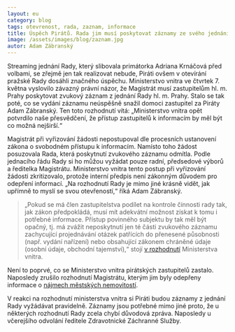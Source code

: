 ```yaml
---
layout: eu
category: blog
tags: otevrenost, rada, zaznam, informace
title: Úspěch Pirátů. Rada jim musí poskytovat záznamy ze svého jednání
image: /assets/images/blog/zaznam.jpg
autor: Adam Zábranský
---
```


Streaming jednání Rady, který slibovala primátorka Adriana Krnáčová před volbami, se zřejmě jen tak realizovat nebude, Piráti ovšem v otevírání pražské Rady dosáhli značného úspěchu. Ministerstvo vnitra ve čtvrtek 7. května vyslovilo závazný právní názor, že Magistrát musí zastupitelům hl. m. Prahy poskytovat zvukový záznam z jednání Rady hl. m. Prahy. Stalo se tak poté, co se vydání záznamu neúspěšně snažil domoci zastupitel za Piráty Adam Zábranský. Ten toto rozhodnutí vítá: „Ministerstvo vnitra opět potvrdilo naše přesvědčení, že přístup zastupitelů k informacím by měl být co možná nejširší.“

Magistrát při vyřizování žádosti nepostupoval dle procesních ustanovení zákona o svobodném přístupu k informacím. Namísto toho žádost posuzovala Rada, která poskytnutí zvukového záznamu odmítla. Podle jednacího řádu Rady si ho můžou vyžádat pouze radní, předsedové výborů a ředitelka Magistrátu. Ministerstvo vnitra tento postup při vyřizování žádosti zkritizovalo, protože interní předpis není zákonným důvodem pro odepření informací. „Na rozhodnutí Rady je mimo jiné krásně vidět, jak upřímně to myslí se svou otevřeností,“ říká Adam Zábranský.

> „Pokud se má člen zastupitelstva podílet na kontrole činnosti rady tak, jak zákon předpokládá, musí mít adekvátní možnost získat k tomu i potřebné informace. Přístup povinného subjektu by tak měl být opačný, tj. má zvážit neposkytnutí jen té části zvukového záznamu zachycující projednávání otázek patřících do přenesené působnosti (např. vydání nařízení) nebo obsahující zákonem chráněné údaje (osobní údaje, obchodní tajemství),“ stojí [v rozhodnutí](https://github.com/pirati-cz/KlubPraha/blob/master/spisy/2015/10-zaznam-jednani-Rady/6-zruseni-rozhodnuti/zruseni-rozhodnuti.pdf) Ministerstva vnitra.

Není to poprvé, co se Ministerstvo vnitra pirátských zastupitelů zastalo. Naposledy zrušilo rozhodnutí Magistrátu, kterým jim byly odepřeny informace o [nájmech městských nemovitostí](http://praha.pirati.cz/informace-o-najmech.html).

V reakci na rozhodnutí ministerstva vnitra si Piráti budou záznamy z jednání Rady vyžádávat pravidelně. Záznamy jsou potřebné mimo jiné proto, že u některých rozhodnutí Rady zcela chybí důvodová zpráva. Naposledy u včerejšího odvolání ředitele Zdravotnické Záchranné Služby.